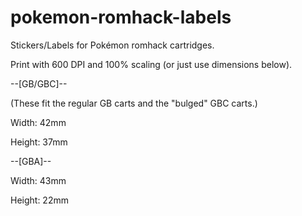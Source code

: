 # pokemon-romhack-labels
Stickers/Labels for Pokémon romhack cartridges.

Print with 600 DPI and 100% scaling (or just use dimensions below).

--[GB/GBC]--

(These fit the regular GB carts and the "bulged" GBC carts.)

Width: 42mm

Height: 37mm

--[GBA]--

Width: 43mm

Height: 22mm
